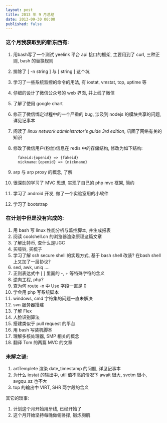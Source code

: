 ```yaml
---
layout: post
title: 2013 年 9 月总结
date: 2013-09-30 00:00
published: false
---
```


### 这个月我获取到的新东西有: 

1. 用bash写了一个测试 yeelink 平台 api 接口的框架, 主要用到了 curl, 三种正则, bash 的替换规则
2. 排除了 [ -n string ]  与 [ string ] 这个坑
3. 学习了一些系统监控的命令的用法, 有 iostat, vmstat, top, uptime 等
4. 仔细的设计了微信公众号的 web 界面, 并上线了微信
5. 了解了使用 google chart
6. 修正了微信绑定过程中的一个严重的 bug, 涉及到 nodejs 的模块共享的问题, 详见记事本
7. 阅读了 _linux network administrator's guide 3rd edition_, 巩固了网络有关的知识
8. 修改了微信用户(粉丝)信息在 redis 中的存储结构, 修改为如下结构: 
        
         fakeid:{openid} => {fakeid}
         nickname:{openid} => {nickname}

9. arp 与 arp proxy 的概念, 了解
10. 很深刻的学习了 MVC 思想, 实现了自己的 php mvc 框架, 简约
11. 学习了 android 开发, 做了一个实验室用的小软件
12. 学习了 bootstrap

### 在计划中但是没有完成的: 

1. 用 bash 写 linux 性能分析与监控脚本, 并生成报表
2. 阅读 coolshell.cn 的浏览器渲染原理这篇文章
3. 了解比特币, 查什么是UGC
4. 买哑铃, 买梳子
5. 学习了解 ssh secure shell 的实现方式, 基于 bash shell 改装? 在bash shell 上又加了一层协议?
6. sed, awk, uniq ....
7. 正则表达式中 [ ] 里面的 -, + 等特殊字符的含义
8. 逆向工程, php?
9. 查为何 route -n 中 Use 字段一直是 0
10. 学会用 php 写系统脚本
11. windows, cmd 字符集的问题一直未解决
12. svn 服务器搭建
13. 了解 Flex
14. 人脸识别算法
15. 搭建类似于 pull request 的平台
16. 用 bash 写装机脚本
17. 理解多核处理器, SMP 相关的概念
18. 翻译 Tom 的两篇 MVC 的文章

### 未解之谜: 

1. artTemplete 渲染 date_timestamp 的问题, 详见记事本
2. 为什么 iostat 的输出中, util 值不高的情况下 await 很大, svctm 很小, avgqu_sz 也不大
3. top 的输出中 VIRT, SHR 两字段的含义

其它的琐事: 

1. 计划这个月开始用牙线, 已经开始了
2. 这个月开始坚持每晚做俯卧撑, 锻炼胸肌
